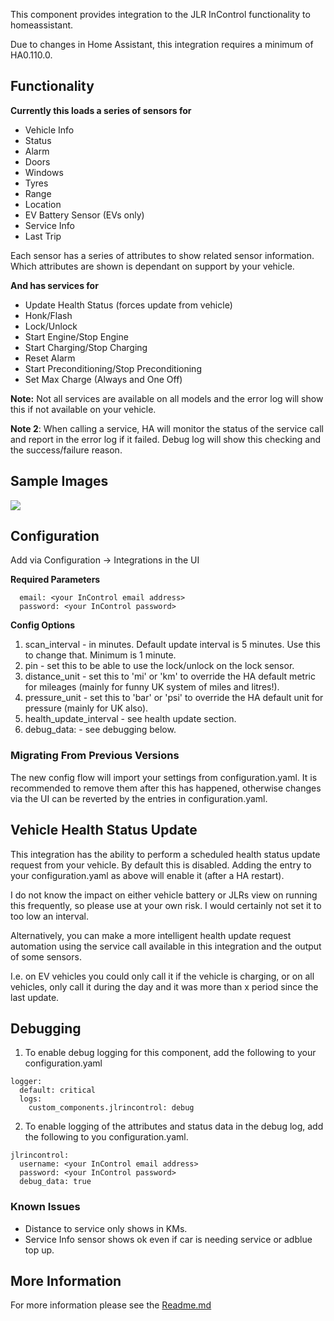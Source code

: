 This component provides integration to the JLR InControl functionality to homeassistant.

Due to changes in Home Assistant, this integration requires a minimum of HA0.110.0.

## Functionality
**Currently this loads a series of sensors for**
* Vehicle Info
* Status
* Alarm
* Doors
* Windows
* Tyres
* Range
* Location
* EV Battery Sensor (EVs only)
* Service Info
* Last Trip

Each sensor has a series of attributes to show related sensor information.  Which attributes are shown is dependant on support by your vehicle.

**And has services for**
* Update Health Status (forces update from vehicle)
* Honk/Flash
* Lock/Unlock
* Start Engine/Stop Engine
* Start Charging/Stop Charging
* Reset Alarm
* Start Preconditioning/Stop Preconditioning
* Set Max Charge (Always and One Off)

**Note:** Not all services are available on all models and the error log will show this if not available on your vehicle.

**Note 2**: When calling a service, HA will monitor the status of the service call and report in the error log if it failed.  Debug log will show this checking and the success/failure reason.


## Sample Images
![](https://raw.githubusercontent.com/msp1974/homeassistant-jlrincontrol/master/docs/panel1.png)


## Configuration
Add via Configuration -> Integrations in the UI

**Required Parameters**
```
  email: <your InControl email address>
  password: <your InControl password>
```
**Config Options**
1. scan_interval - in minutes. Default update interval is 5 minutes.  Use this to change that.  Minimum is 1 minute.
2. pin - set this to be able to use the lock/unlock on the lock sensor.
3. distance_unit - set this to 'mi' or 'km' to override the HA default metric for mileages (mainly for funny UK system of miles and litres!).
4. pressure_unit - set this to 'bar' or 'psi' to override the HA default unit for pressure (mainly for UK also).
5. health_update_interval - see health update section.
6. debug_data: - see debugging below.

### Migrating From Previous Versions
The new config flow will import your settings from configuration.yaml.  It is recommended to remove them after this has happened, otherwise changes via the UI can be reverted by the entries in configuration.yaml.


## Vehicle Health Status Update

This integration has the ability to perform a scheduled health status update request from your vehicle.  By default this is disabled.  Adding the entry to your configuration.yaml as above will enable it (after a HA restart).

I do not know the impact on either vehicle battery or JLRs view on running this frequently, so please use at your own risk.  I would certainly not set it to too low an interval.

Alternatively, you can make a more intelligent health update request automation using the service call available in this integration and the output of some sensors.

I.e. on EV vehicles you could only call it if the vehicle is charging, or on all vehicles, only call it during the day and it was more than x period since the last update.

## Debugging
1. To enable debug logging for this component, add the following to your configuration.yaml
```
logger:
  default: critical
  logs:
    custom_components.jlrincontrol: debug
```

2. To enable logging of the attributes and status data in the debug log, add the following to you configuration.yaml.
```
jlrincontrol:
  username: <your InControl email address>
  password: <your InControl password>
  debug_data: true
```

### Known Issues
* Distance to service only shows in KMs.
* Service Info sensor shows ok even if car is needing service or adblue top up.

## More Information
For more information please see the [Readme.md](https://github.com/msp1974/homeassistant-jlrincontrol/blob/master/README.md)
